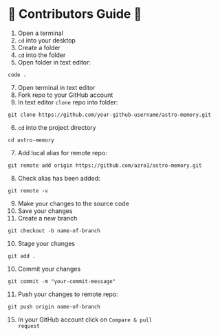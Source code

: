 # 🔧 Contributors Guide 🔨

1. Open a terminal
2. <code>cd</code> into your desktop
3. Create a folder
4. <code>cd</code> into the folder
5. Open folder in text editor:
```
code .
```
7. Open terminal in text editor
8. Fork repo to your GitHub account
9. In text editor <code>clone</code> repo into folder:
```
git clone https://github.com/your-github-username/astro-memory.git
```
6. <code>cd</code> into the project directory 
```
cd astro-memory
```
7. Add local alias for remote repo:
```
git remote add origin https://github.com/azro1/astro-memory.git
```
8. Check alias has been added:
```
git remote -v
```
9. Make your changes to the source code
10. Save your changes
11. Create a new branch
```
git checkout -b name-of-branch
```
10. Stage your changes
```
git add .
```
10. Commit your changes
```
git commit -m "your-commit-message"
```
11. Push your changes to remote repo:
```
git push origin name-of-branch
```
15. In your GitHub account click on <code>Compare & pull request</code>


